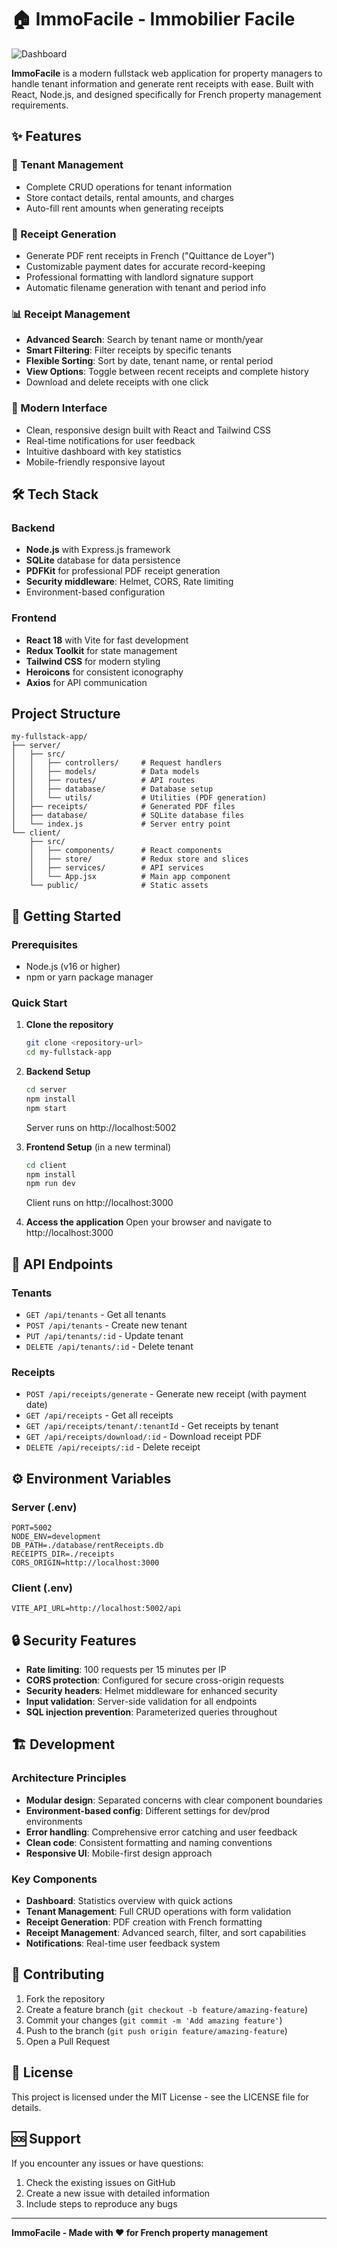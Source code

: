 # 🏠 ImmoFacile - Immobilier Facile

![Dashboard](dashboard.png)

**ImmoFacile** is a modern fullstack web application for property managers to handle tenant information and generate rent receipts with ease. Built with React, Node.js, and designed specifically for French property management requirements.

## ✨ Features

### 👥 Tenant Management
- Complete CRUD operations for tenant information
- Store contact details, rental amounts, and charges
- Auto-fill rent amounts when generating receipts

### 🧾 Receipt Generation
- Generate PDF rent receipts in French ("Quittance de Loyer")
- Customizable payment dates for accurate record-keeping
- Professional formatting with landlord signature support
- Automatic filename generation with tenant and period info

### 📊 Receipt Management
- **Advanced Search**: Search by tenant name or month/year
- **Smart Filtering**: Filter receipts by specific tenants
- **Flexible Sorting**: Sort by date, tenant name, or rental period
- **View Options**: Toggle between recent receipts and complete history
- Download and delete receipts with one click

### 🎨 Modern Interface
- Clean, responsive design built with React and Tailwind CSS
- Real-time notifications for user feedback
- Intuitive dashboard with key statistics
- Mobile-friendly responsive layout

## 🛠️ Tech Stack

### Backend
- **Node.js** with Express.js framework
- **SQLite** database for data persistence
- **PDFKit** for professional PDF receipt generation
- **Security middleware**: Helmet, CORS, Rate limiting
- Environment-based configuration

### Frontend
- **React 18** with Vite for fast development
- **Redux Toolkit** for state management
- **Tailwind CSS** for modern styling
- **Heroicons** for consistent iconography
- **Axios** for API communication

## Project Structure

```
my-fullstack-app/
├── server/
│   ├── src/
│   │   ├── controllers/     # Request handlers
│   │   ├── models/          # Data models
│   │   ├── routes/          # API routes
│   │   ├── database/        # Database setup
│   │   └── utils/           # Utilities (PDF generation)
│   ├── receipts/            # Generated PDF files
│   ├── database/            # SQLite database files
│   └── index.js             # Server entry point
└── client/
    ├── src/
    │   ├── components/      # React components
    │   ├── store/           # Redux store and slices
    │   ├── services/        # API services
    │   └── App.jsx          # Main app component
    └── public/              # Static assets
```

## 🚀 Getting Started

### Prerequisites
- Node.js (v16 or higher)
- npm or yarn package manager

### Quick Start

1. **Clone the repository**
   ```bash
   git clone <repository-url>
   cd my-fullstack-app
   ```

2. **Backend Setup**
   ```bash
   cd server
   npm install
   npm start
   ```
   Server runs on http://localhost:5002

3. **Frontend Setup** (in a new terminal)
   ```bash
   cd client
   npm install
   npm run dev
   ```
   Client runs on http://localhost:3000

4. **Access the application**
   Open your browser and navigate to http://localhost:3000

## 📡 API Endpoints

### Tenants
- `GET /api/tenants` - Get all tenants
- `POST /api/tenants` - Create new tenant  
- `PUT /api/tenants/:id` - Update tenant
- `DELETE /api/tenants/:id` - Delete tenant

### Receipts
- `POST /api/receipts/generate` - Generate new receipt (with payment date)
- `GET /api/receipts` - Get all receipts
- `GET /api/receipts/tenant/:tenantId` - Get receipts by tenant
- `GET /api/receipts/download/:id` - Download receipt PDF
- `DELETE /api/receipts/:id` - Delete receipt

## ⚙️ Environment Variables

### Server (.env)
```env
PORT=5002
NODE_ENV=development
DB_PATH=./database/rentReceipts.db
RECEIPTS_DIR=./receipts
CORS_ORIGIN=http://localhost:3000
```

### Client (.env)
```env
VITE_API_URL=http://localhost:5002/api
```

## 🔒 Security Features

- **Rate limiting**: 100 requests per 15 minutes per IP
- **CORS protection**: Configured for secure cross-origin requests
- **Security headers**: Helmet middleware for enhanced security
- **Input validation**: Server-side validation for all endpoints
- **SQL injection prevention**: Parameterized queries throughout

## 🏗️ Development

### Architecture Principles
- **Modular design**: Separated concerns with clear component boundaries
- **Environment-based config**: Different settings for dev/prod environments
- **Error handling**: Comprehensive error catching and user feedback
- **Clean code**: Consistent formatting and naming conventions
- **Responsive UI**: Mobile-first design approach

### Key Components
- **Dashboard**: Statistics overview with quick actions
- **Tenant Management**: Full CRUD operations with form validation
- **Receipt Generation**: PDF creation with French formatting
- **Receipt Management**: Advanced search, filter, and sort capabilities
- **Notifications**: Real-time user feedback system

## 🤝 Contributing

1. Fork the repository
2. Create a feature branch (`git checkout -b feature/amazing-feature`)
3. Commit your changes (`git commit -m 'Add amazing feature'`)
4. Push to the branch (`git push origin feature/amazing-feature`)
5. Open a Pull Request

## 📄 License

This project is licensed under the MIT License - see the LICENSE file for details.

## 🆘 Support

If you encounter any issues or have questions:
1. Check the existing issues on GitHub
2. Create a new issue with detailed information
3. Include steps to reproduce any bugs

---

**ImmoFacile - Made with ❤️ for French property management**
